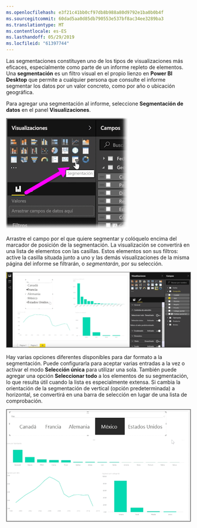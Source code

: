```yaml
---
ms.openlocfilehash: e3f21c41bb0cf97db8b988a80d9792e1ba0b0b4f
ms.sourcegitcommit: 60dad5aa0d85db790553e537bf8ac34ee3289ba3
ms.translationtype: MT
ms.contentlocale: es-ES
ms.lasthandoff: 05/29/2019
ms.locfileid: "61397744"
---
```

Las segmentaciones constituyen uno de los tipos de visualizaciones más eficaces, especialmente como parte de un informe repleto de elementos. Una **segmentación** es un filtro visual en el propio lienzo en **Power BI Desktop** que permite a cualquier persona que consulte el informe segmentar los datos por un valor concreto, como por año o ubicación geográfica.

Para agregar una segmentación al informe, seleccione **Segmentación de datos** en el panel **Visualizaciones**.

![](media/3-4-create-slicers/3-4_1.png)

Arrastre el campo por el que quiere segmentar y colóquelo encima del marcador de posición de la segmentación. La visualización se convertirá en una lista de elementos con las casillas. Estos elementos son sus filtros: active la casilla situada junto a uno y las demás visualizaciones de la misma página del informe se filtrarán, o *segmentarán*, por su selección.

![](media/3-4-create-slicers/3-4_2.png)

Hay varias opciones diferentes disponibles para dar formato a la segmentación. Puede configurarla para aceptar varias entradas a la vez o activar el modo **Selección única** para utilizar una sola. También puede agregar una opción **Seleccionar todo** a los elementos de su segmentación, lo que resulta útil cuando la lista es especialmente extensa. Si cambia la orientación de la segmentación de vertical (opción predeterminada) a horizontal, se convertirá en una barra de selección en lugar de una lista de comprobación.

![](media/3-4-create-slicers/3-4_3.png)

